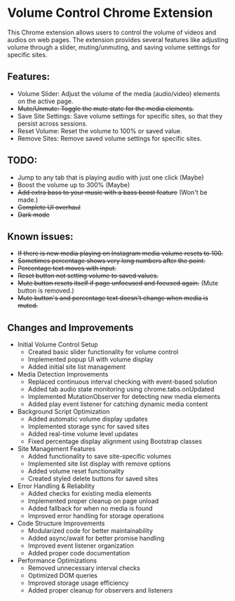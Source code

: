 # Volume Control Chrome Extension
This Chrome extension allows users to control the volume of videos and audios on web pages. The extension provides several features like adjusting volume through a slider, muting/unmuting, and saving volume settings for specific sites.

## Features:
+ Volume Slider: Adjust the volume of the media (audio/video) elements on the active page.
+ ~~Mute/Unmute: Toggle the mute state for the media elements.~~
+ Save Site Settings: Save volume settings for specific sites, so that they persist across sessions.
+ Reset Volume: Reset the volume to 100% or saved value.
+ Remove Sites: Remove saved volume settings for specific sites.

## TODO:
+ Jump to any tab that is playing audio with just one click (Maybe)
+ Boost the volume up to 300% (Maybe)
+ ~~Add extra bass to your music with a bass boost feature~~ (Won't be made.)
+ ~~Complete UI overhaul~~
+ ~~Dark mode~~

## Known issues:
+ ~~If there is new media playing on Instagram media volume resets to 100.~~
+ ~~Sometimes percentage shows very long numbers after the point.~~
+ ~~Percentage text moves with input.~~
+ ~~Reset button not setting volume to saved values.~~
+ ~~Mute button resets itself if page unfocused and focused again.~~ (Mute button is removed.)
+ ~~Mute button's and percentage text doesn't change when media is muted.~~

## Changes and Improvements
+ Initial Volume Control Setup
  + Created basic slider functionality for volume control
  + Implemented popup UI with volume display
  + Added initial site list management
+ Media Detection Improvements
  + Replaced continuous interval checking with event-based solution
  + Added tab audio state monitoring using chrome.tabs.onUpdated
  + Implemented MutationObserver for detecting new media elements
  + Added play event listener for catching dynamic media content
+ Background Script Optimization
  + Added automatic volume display updates
  + Implemented storage sync for saved sites
  + Added real-time volume level updates
  + Fixed percentage display alignment using Bootstrap classes
+ Site Management Features
  + Added functionality to save site-specific volumes
  + Implemented site list display with remove options
  + Added volume reset functionality
  + Created styled delete buttons for saved sites
+ Error Handling & Reliability
  + Added checks for existing media elements
  + Implemented proper cleanup on page unload
  + Added fallback for when no media is found
  + Improved error handling for storage operations
+ Code Structure Improvements
  + Modularized code for better maintainability
  + Added async/await for better promise handling
  + Improved event listener organization
  + Added proper code documentation
+ Performance Optimizations
  + Removed unnecessary interval checks
  + Optimized DOM queries
  + Improved storage usage efficiency
  + Added proper cleanup for observers and listeners